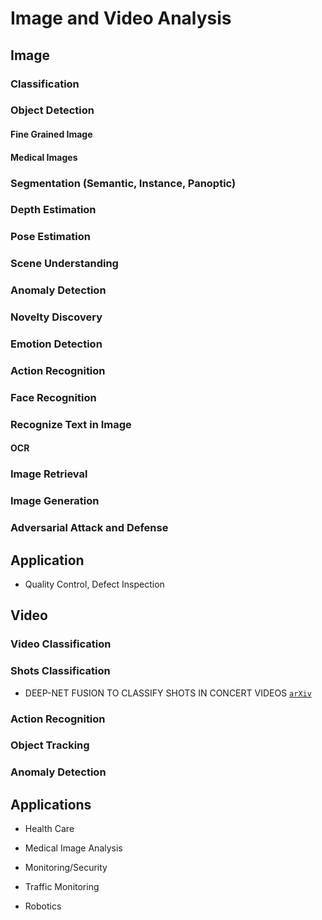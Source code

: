# Image and Video Analysis

## Image

### Classification

### Object Detection

#### Fine Grained Image

#### Medical Images

### Segmentation (Semantic, Instance, Panoptic)

### Depth Estimation

### Pose Estimation

### Scene Understanding

### Anomaly Detection

### Novelty Discovery

### Emotion Detection

### Action Recognition

### Face Recognition

### Recognize Text in Image

#### OCR

### Image Retrieval

### Image Generation

### Adversarial Attack and Defense

## Application 

* Quality Control, Defect Inspection






## Video

### Video Classification

### Shots Classification

* DEEP-NET FUSION TO CLASSIFY SHOTS IN CONCERT VIDEOS [`arXiv`](https://www.iis.sinica.edu.tw/papers/liutyng/20663-F.pdf)

### Action Recognition

### Object Tracking

### Anomaly Detection

## Applications

* Health Care

* Medical Image Analysis

* Monitoring/Security

* Traffic Monitoring

* Robotics





